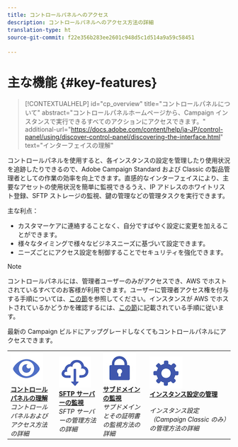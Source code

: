 ```yaml
---
title: コントロールパネルへのアクセス
description: コントロールパネルへのアクセス方法の詳細
translation-type: ht
source-git-commit: f22e356b283ee2601c948d5c1d514a9a59c58451

---
```



# 主な機能 {#key-features}

>[!CONTEXTUALHELP]
>id=&quot;cp_overview&quot;
>title=&quot;コントロールパネルについて&quot;
>abstract=&quot;コントロールパネルホームページから、Campaign インスタンスで実行できるすべてのアクションにアクセスできます。&quot;
>additional-url=&quot;https://docs.adobe.com/content/help/ja-JP/control-panel/using/discover-control-panel/discovering-the-interface.html&quot; text=&quot;インターフェイスの理解&quot;

コントロールパネルを使用すると、各インスタンスの設定を管理したり使用状況を追跡したりできるので、Adobe Campaign Standard および Classic の製品管理者としての作業の効率を向上できます。直感的なインターフェイスにより、主要なアセットの使用状況を簡単に監視できるうえ、IP アドレスのホワイトリスト登録、SFTP ストレージの監視、鍵の管理などの管理タスクを実行できます。

主な利点：

* カスタマーケアに連絡することなく、自分ですばやく設定に変更を加えることができます。
* 様々なタイミングで様々なビジネスニーズに基づいて設定できます。
* ニーズごとにアクセス設定を制御することでセキュリティを強化できます。

>[!NOTE]
>コントロールパネルには、管理者ユーザーのみがアクセスでき、AWS でホストされているすべてのお客様が利用できます。ユーザーに管理者アクセス権を付与する手順については、[この節](../../discover/using/managing-permissions.md)を参照してください。インスタンスが AWS でホストされているかどうかを確認するには、[この節](../../faq.md)に記載されている手順に従います。
>
>最新の Campaign ビルドにアップグレードしなくてもコントロールパネルにアクセスできます。

<table>
<tr>
    <td>
        <a href="../../discover/using/accessing-control-panel.md"><img alt="conditions" src="assets/do-not-localize/discover.png"/></a>
        <div><a href="../../discover/using/accessing-control-panel.md"><strong>コントロールパネルの理解</strong></a></div>
        <em>コントロールパネルおよびアクセス方法の詳細</em>
    </td>
    <td>
        <a href="../../sftp/using/about-sftp-management.md"><img alt="conditions" src="assets/do-not-localize/sftp.png"/></a>
        <div><a href="../../sftp/using/about-sftp-management.md"><strong>SFTP サーバーの監視</strong></a></div>
        <em>SFTP サーバーの管理方法の詳細</em>
    </td>
    <td>
        <a href="../../subdomains-certificates/using/subdomains-branding.md"><img alt="conditions" src="assets/do-not-localize/subdomains.png"/></a>
        <div><a href="../../subdomains-certificates/using/subdomains-branding.md"><strong>サブドメインの監視</strong></a></div>
        <em>サブドメインとその証明書の監視方法の詳細</em>
    </td>
    <td>
        <a href="../../instances-settings/using/ip-whitelisting-instance-access.md"><img alt="conditions" src="assets/do-not-localize/instance_settings.png"/></a>
        <div><a href="../../instances-settings/using/ip-whitelisting-instance-access.md"><strong>インスタンス設定の管理</strong></a></div>
        <br/><em>インスタンス設定（Campaign Classic のみ）の管理方法の詳細</em>
    </td>
</tr>
</table>
